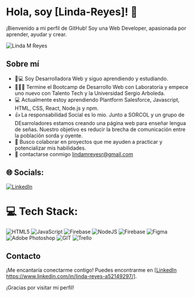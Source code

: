 
# Hola, soy [Linda-Reyes]! 👋

¡Bienvenido a mi perfil de GitHub! Soy una Web Developer, apasionada por aprender, ayudar y crear.

![Linda M Reyes](https://github.com/Linda-Reyes/Linda-Reyes/assets/142233270/248f7c20-ee3e-44f4-aaf7-85502a433d77)

## Sobre mí
- 👧💻 Soy Desarrolladora Web y siguo aprendiendo y estudiando.
- 👩🏻‍💻 Termine el Bootcamp de Desarrollo Web con Laboratoria y empece uno nuevo con Talento Tech y la Universidad Sergio Arboleda.
- 💻 Actualmente estoy aprendiendo Plantform Salesforce, Javascript, HTML, CSS, React, Node.js y npm.
- 👍 La responsabilidad Social es lo mio. Junto a SORCOL y un grupo de DEsarroladores estamos creando una página web para enseñar lengua de señas.
     Nuestro objetivo es reducir la brecha de comunicación entre la población sorda y oyente.
- 🔎 Busco colaborar en proyectos que me ayuden a practicar y potencializar mis habilidades.
- 📧 contactarse conmigo lindamreyesr@gmail.com

## 🌐 Socials:
[![LinkedIn](https://img.shields.io/badge/LinkedIn-%230077B5.svg?logo=linkedin&logoColor=white)](https://www.linkedin.com/in/linda-reyes-a52149297/) 

# 💻 Tech Stack:
![HTML5](https://img.shields.io/badge/html5-%23E34F26.svg?style=for-the-badge&logo=html5&logoColor=white) ![JavaScript](https://img.shields.io/badge/javascript-%23323330.svg?style=for-the-badge&logo=javascript&logoColor=%23F7DF1E) ![Firebase](https://img.shields.io/badge/firebase-%23039BE5.svg?style=for-the-badge&logo=firebase) ![NodeJS](https://img.shields.io/badge/node.js-6DA55F?style=for-the-badge&logo=node.js&logoColor=white) ![Firebase](https://img.shields.io/badge/Firebase-039BE5?style=for-the-badge&logo=Firebase&logoColor=white) ![Figma](https://img.shields.io/badge/figma-%23F24E1E.svg?style=for-the-badge&logo=figma&logoColor=white) ![Adobe Photoshop](https://img.shields.io/badge/adobe%20photoshop-%2331A8FF.svg?style=for-the-badge&logo=adobe%20photoshop&logoColor=white) ![GIT](https://img.shields.io/badge/Git-fc6d26?style=for-the-badge&logo=git&logoColor=white)  ![Trello](https://img.shields.io/badge/Trello-%23026AA7.svg?style=for-the-badge&logo=Trello&logoColor=white)

## Contacto

¡Me encantaría conectarme contigo! Puedes encontrarme en [[LinkedIn ](https://www.linkedin.com/in/linda-reyes-a52149297/)https://www.linkedin.com/in/linda-reyes-a52149297/].

¡Gracias por visitar mi perfil!
